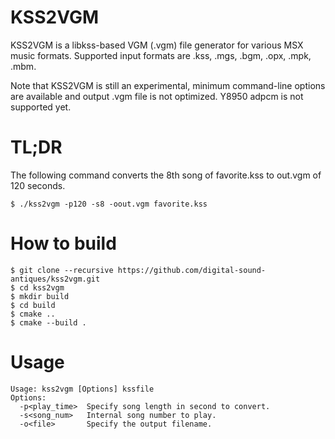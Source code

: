 # KSS2VGM

KSS2VGM is a libkss-based VGM (.vgm) file generator for various MSX music formats.
Supported input formats are .kss, .mgs, .bgm, .opx, .mpk, .mbm.

Note that KSS2VGM is still an experimental, minimum command-line options are available
and output .vgm file is not optimized. Y8950 adpcm is not supported yet.

# TL;DR

The following command converts the 8th song of favorite.kss to out.vgm of 120 seconds.

```
$ ./kss2vgm -p120 -s8 -oout.vgm favorite.kss
```

# How to build

```
$ git clone --recursive https://github.com/digital-sound-antiques/kss2vgm.git
$ cd kss2vgm
$ mkdir build
$ cd build
$ cmake ..
$ cmake --build .
```

# Usage

```
Usage: kss2vgm [Options] kssfile 
Options: 
  -p<play_time>  Specify song length in second to convert.
  -s<song_num>   Internal song number to play.
  -o<file>       Specify the output filename.
```


